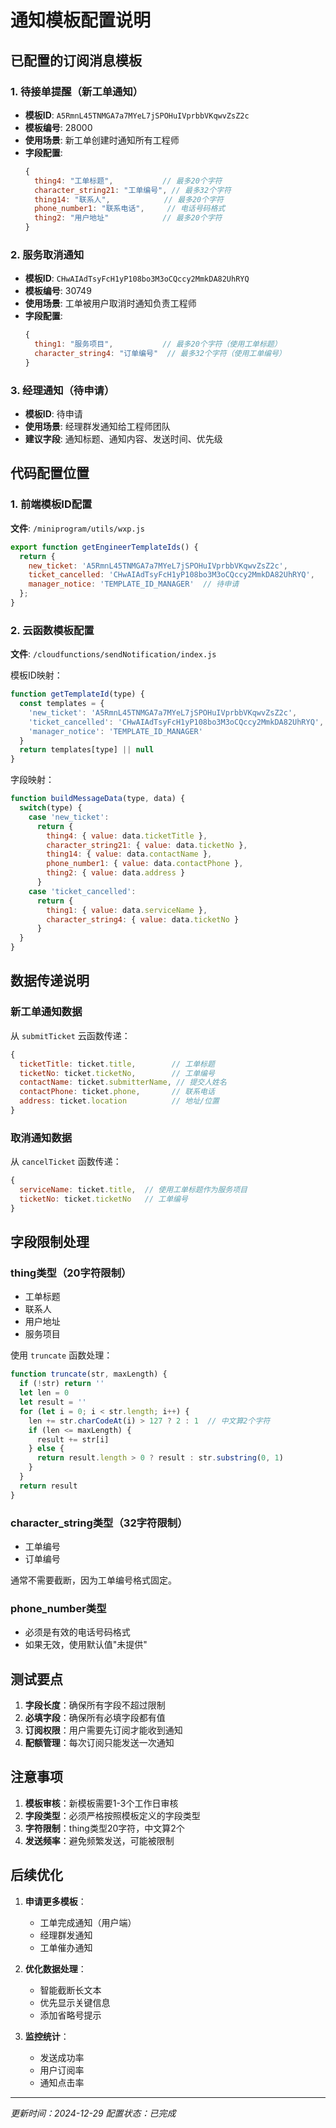 # 通知模板配置说明

## 已配置的订阅消息模板

### 1. 待接单提醒（新工单通知）
- **模板ID**: `A5RmnL45TNMGA7a7MYeL7jSPOHuIVprbbVKqwvZsZ2c`
- **模板编号**: 28000
- **使用场景**: 新工单创建时通知所有工程师
- **字段配置**:
  ```javascript
  {
    thing4: "工单标题",           // 最多20个字符
    character_string21: "工单编号", // 最多32个字符
    thing14: "联系人",            // 最多20个字符
    phone_number1: "联系电话",     // 电话号码格式
    thing2: "用户地址"            // 最多20个字符
  }
  ```

### 2. 服务取消通知
- **模板ID**: `CHwAIAdTsyFcH1yP108bo3M3oCQccy2MmkDA82UhRYQ`
- **模板编号**: 30749
- **使用场景**: 工单被用户取消时通知负责工程师
- **字段配置**:
  ```javascript
  {
    thing1: "服务项目",           // 最多20个字符（使用工单标题）
    character_string4: "订单编号"  // 最多32个字符（使用工单编号）
  }
  ```

### 3. 经理通知（待申请）
- **模板ID**: 待申请
- **使用场景**: 经理群发通知给工程师团队
- **建议字段**: 通知标题、通知内容、发送时间、优先级

## 代码配置位置

### 1. 前端模板ID配置
**文件**: `/miniprogram/utils/wxp.js`
```javascript
export function getEngineerTemplateIds() {
  return {
    new_ticket: 'A5RmnL45TNMGA7a7MYeL7jSPOHuIVprbbVKqwvZsZ2c',
    ticket_cancelled: 'CHwAIAdTsyFcH1yP108bo3M3oCQccy2MmkDA82UhRYQ',
    manager_notice: 'TEMPLATE_ID_MANAGER'  // 待申请
  };
}
```

### 2. 云函数模板配置
**文件**: `/cloudfunctions/sendNotification/index.js`

模板ID映射：
```javascript
function getTemplateId(type) {
  const templates = {
    'new_ticket': 'A5RmnL45TNMGA7a7MYeL7jSPOHuIVprbbVKqwvZsZ2c',
    'ticket_cancelled': 'CHwAIAdTsyFcH1yP108bo3M3oCQccy2MmkDA82UhRYQ',
    'manager_notice': 'TEMPLATE_ID_MANAGER'
  }
  return templates[type] || null
}
```

字段映射：
```javascript
function buildMessageData(type, data) {
  switch(type) {
    case 'new_ticket':
      return {
        thing4: { value: data.ticketTitle },
        character_string21: { value: data.ticketNo },
        thing14: { value: data.contactName },
        phone_number1: { value: data.contactPhone },
        thing2: { value: data.address }
      }
    case 'ticket_cancelled':
      return {
        thing1: { value: data.serviceName },
        character_string4: { value: data.ticketNo }
      }
  }
}
```

## 数据传递说明

### 新工单通知数据
从 `submitTicket` 云函数传递：
```javascript
{
  ticketTitle: ticket.title,        // 工单标题
  ticketNo: ticket.ticketNo,        // 工单编号
  contactName: ticket.submitterName, // 提交人姓名
  contactPhone: ticket.phone,       // 联系电话
  address: ticket.location          // 地址/位置
}
```

### 取消通知数据
从 `cancelTicket` 函数传递：
```javascript
{
  serviceName: ticket.title,  // 使用工单标题作为服务项目
  ticketNo: ticket.ticketNo   // 工单编号
}
```

## 字段限制处理

### thing类型（20字符限制）
- 工单标题
- 联系人
- 用户地址
- 服务项目

使用 `truncate` 函数处理：
```javascript
function truncate(str, maxLength) {
  if (!str) return ''
  let len = 0
  let result = ''
  for (let i = 0; i < str.length; i++) {
    len += str.charCodeAt(i) > 127 ? 2 : 1  // 中文算2个字符
    if (len <= maxLength) {
      result += str[i]
    } else {
      return result.length > 0 ? result : str.substring(0, 1)
    }
  }
  return result
}
```

### character_string类型（32字符限制）
- 工单编号
- 订单编号

通常不需要截断，因为工单编号格式固定。

### phone_number类型
- 必须是有效的电话号码格式
- 如果无效，使用默认值"未提供"

## 测试要点

1. **字段长度**：确保所有字段不超过限制
2. **必填字段**：确保所有必填字段都有值
3. **订阅权限**：用户需要先订阅才能收到通知
4. **配额管理**：每次订阅只能发送一次通知

## 注意事项

1. **模板审核**：新模板需要1-3个工作日审核
2. **字段类型**：必须严格按照模板定义的字段类型
3. **字符限制**：thing类型20字符，中文算2个
4. **发送频率**：避免频繁发送，可能被限制

## 后续优化

1. **申请更多模板**：
   - 工单完成通知（用户端）
   - 经理群发通知
   - 工单催办通知

2. **优化数据处理**：
   - 智能截断长文本
   - 优先显示关键信息
   - 添加省略号提示

3. **监控统计**：
   - 发送成功率
   - 用户订阅率
   - 通知点击率

---

*更新时间：2024-12-29*
*配置状态：已完成*